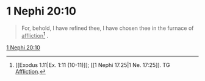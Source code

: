 # 1 Nephi 20:10

> For, behold, I have refined thee, I have chosen thee in the furnace of <u>affliction</u>[^a] .

[1 Nephi 20:10](https://www.churchofjesuschrist.org/study/scriptures/bofm/1-ne/20?lang=eng&id=p10#p10)


[^a]: [[Exodus 1.11|Ex. 1:11 (10-11)]]; [[1 Nephi 17.25|1 Ne. 17:25]]. TG [Affliction](https://www.churchofjesuschrist.org/study/scriptures/tg/affliction?lang=eng).
